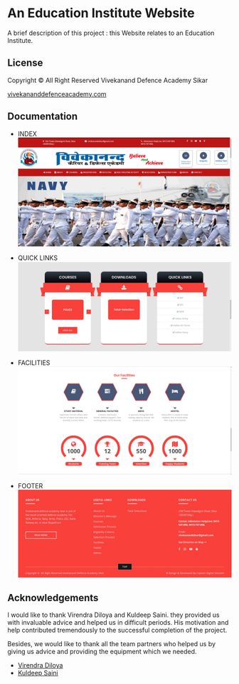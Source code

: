 
# An Education Institute Website

A brief description of this project : 
this Website relates to an Education Institute.


## License
Copyright © All Right Reserved Vivekanand Defence Academy Sikar

[vivekananddefenceacademy.com](http://www.vivekananddefenceacademy.com/)
  
  
  
## Documentation
* INDEX
![INDEX](https://github.com/sandeepsamota045/AN-Education-Institute-Portfolio-Website/blob/main/art/Index.jpg)

* QUICK LINKS
![INDEX](https://github.com/sandeepsamota045/AN-Education-Institute-Portfolio-Website/blob/main/art/quicklinks.jpg)

* FACILITIES
![INDEX](https://github.com/sandeepsamota045/AN-Education-Institute-Portfolio-Website/blob/main/art/facilities.jpg)

* FOOTER
![INDEX](https://github.com/sandeepsamota045/AN-Education-Institute-Portfolio-Website/blob/main/art/footer.jpg)
    
## Acknowledgements
I would like to thank Virendra Diloya and Kuldeep Saini. they provided us with invaluable advice and helped us in difficult periods. His motivation and help contributed tremendously to the successful completion of the project.

Besides, we would like to thank all the team partners who helped us by giving us advice and providing the equipment which we needed.
 - [Virendra Diloya](https://www.linkedin.com/in/virendradiloya1399)
 - [Kuldeep Saini](https://www.linkedin.com/in/kuldeep-saini-149690202)

  
